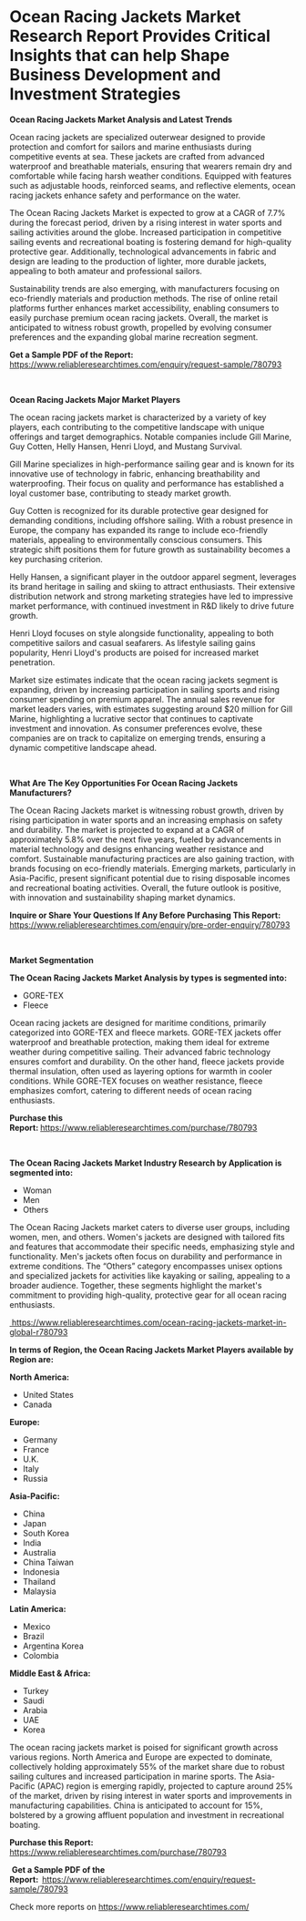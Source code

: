 <p><h1>Ocean Racing Jackets Market Research Report Provides Critical Insights that can help Shape Business Development and Investment Strategies</h1></p><p><strong>Ocean Racing Jackets Market Analysis and Latest Trends</strong></p>
<p><p>Ocean racing jackets are specialized outerwear designed to provide protection and comfort for sailors and marine enthusiasts during competitive events at sea. These jackets are crafted from advanced waterproof and breathable materials, ensuring that wearers remain dry and comfortable while facing harsh weather conditions. Equipped with features such as adjustable hoods, reinforced seams, and reflective elements, ocean racing jackets enhance safety and performance on the water.</p><p>The Ocean Racing Jackets Market is expected to grow at a CAGR of 7.7% during the forecast period, driven by a rising interest in water sports and sailing activities around the globe. Increased participation in competitive sailing events and recreational boating is fostering demand for high-quality protective gear. Additionally, technological advancements in fabric and design are leading to the production of lighter, more durable jackets, appealing to both amateur and professional sailors.</p><p>Sustainability trends are also emerging, with manufacturers focusing on eco-friendly materials and production methods. The rise of online retail platforms further enhances market accessibility, enabling consumers to easily purchase premium ocean racing jackets. Overall, the market is anticipated to witness robust growth, propelled by evolving consumer preferences and the expanding global marine recreation segment.</p></p>
<p><strong>Get a Sample PDF of the Report:&nbsp;</strong> <a href="https://www.reliableresearchtimes.com/enquiry/request-sample/780793?utm_campaign=3088&utm_medium=2&utm_source=Github&utm_content=ia&utm_term=26032025&utm_id=ocean-racing-jackets">https://www.reliableresearchtimes.com/enquiry/request-sample/780793</a></p>
<p>&nbsp;</p>
<p><strong>Ocean Racing Jackets Major Market Players</strong></p>
<p><p>The ocean racing jackets market is characterized by a variety of key players, each contributing to the competitive landscape with unique offerings and target demographics. Notable companies include Gill Marine, Guy Cotten, Helly Hansen, Henri Lloyd, and Mustang Survival.</p><p>Gill Marine specializes in high-performance sailing gear and is known for its innovative use of technology in fabric, enhancing breathability and waterproofing. Their focus on quality and performance has established a loyal customer base, contributing to steady market growth.</p><p>Guy Cotten is recognized for its durable protective gear designed for demanding conditions, including offshore sailing. With a robust presence in Europe, the company has expanded its range to include eco-friendly materials, appealing to environmentally conscious consumers. This strategic shift positions them for future growth as sustainability becomes a key purchasing criterion.</p><p>Helly Hansen, a significant player in the outdoor apparel segment, leverages its brand heritage in sailing and skiing to attract enthusiasts. Their extensive distribution network and strong marketing strategies have led to impressive market performance, with continued investment in R&D likely to drive future growth.</p><p>Henri Lloyd focuses on style alongside functionality, appealing to both competitive sailors and casual seafarers. As lifestyle sailing gains popularity, Henri Lloyd's products are poised for increased market penetration.</p><p>Market size estimates indicate that the ocean racing jackets segment is expanding, driven by increasing participation in sailing sports and rising consumer spending on premium apparel. The annual sales revenue for market leaders varies, with estimates suggesting around $20 million for Gill Marine, highlighting a lucrative sector that continues to captivate investment and innovation. As consumer preferences evolve, these companies are on track to capitalize on emerging trends, ensuring a dynamic competitive landscape ahead.</p></p>
<p>&nbsp;</p>
<p><strong>What Are The Key Opportunities For Ocean Racing Jackets Manufacturers?</strong></p>
<p><p>The Ocean Racing Jackets market is witnessing robust growth, driven by rising participation in water sports and an increasing emphasis on safety and durability. The market is projected to expand at a CAGR of approximately 5.8% over the next five years, fueled by advancements in material technology and designs enhancing weather resistance and comfort. Sustainable manufacturing practices are also gaining traction, with brands focusing on eco-friendly materials. Emerging markets, particularly in Asia-Pacific, present significant potential due to rising disposable incomes and recreational boating activities. Overall, the future outlook is positive, with innovation and sustainability shaping market dynamics.</p></p>
<p><strong>Inquire or Share Your Questions If Any Before Purchasing This Report:</strong> <a href="https://www.reliableresearchtimes.com/enquiry/pre-order-enquiry/780793?utm_campaign=3088&utm_medium=2&utm_source=Github&utm_content=ia&utm_term=26032025&utm_id=ocean-racing-jackets">https://www.reliableresearchtimes.com/enquiry/pre-order-enquiry/780793</a></p>
<p>&nbsp;</p>
<p><strong>Market Segmentation</strong></p>
<p><strong>The Ocean Racing Jackets Market Analysis by types is segmented into:</strong></p>
<p><ul><li>GORE-TEX</li><li>Fleece</li></ul></p>
<p><p>Ocean racing jackets are designed for maritime conditions, primarily categorized into GORE-TEX and fleece markets. GORE-TEX jackets offer waterproof and breathable protection, making them ideal for extreme weather during competitive sailing. Their advanced fabric technology ensures comfort and durability. On the other hand, fleece jackets provide thermal insulation, often used as layering options for warmth in cooler conditions. While GORE-TEX focuses on weather resistance, fleece emphasizes comfort, catering to different needs of ocean racing enthusiasts.</p></p>
<p><strong>Purchase this Report:&nbsp;</strong><a href="https://www.reliableresearchtimes.com/purchase/780793?utm_campaign=3088&utm_medium=2&utm_source=Github&utm_content=ia&utm_term=26032025&utm_id=ocean-racing-jackets">https://www.reliableresearchtimes.com/purchase/780793</a></p>
<p>&nbsp;</p>
<p><strong>The Ocean Racing Jackets Market Industry Research by Application is segmented into:</strong></p>
<p><ul><li>Woman</li><li>Men</li><li>Others</li></ul></p>
<p><p>The Ocean Racing Jackets market caters to diverse user groups, including women, men, and others. Women's jackets are designed with tailored fits and features that accommodate their specific needs, emphasizing style and functionality. Men's jackets often focus on durability and performance in extreme conditions. The “Others” category encompasses unisex options and specialized jackets for activities like kayaking or sailing, appealing to a broader audience. Together, these segments highlight the market's commitment to providing high-quality, protective gear for all ocean racing enthusiasts.</p></p>
<p><a href="https://www.reliableresearchtimes.com/ocean-racing-jackets-market-in-global-r780793?utm_campaign=3088&utm_medium=2&utm_source=Github&utm_content=ia&utm_term=26032025&utm_id=ocean-racing-jackets">&nbsp;https://www.reliableresearchtimes.com/ocean-racing-jackets-market-in-global-r780793</a></p>
<p><strong>In terms of Region, the Ocean Racing Jackets Market Players available by Region are:</strong></p>
<p>
    <p> <strong> North America: </strong>
        <ul>
            <li>United States</li>
            <li>Canada</li>
        </ul>
        </p> 
    <p> <strong> Europe: </strong>
        <ul>
            <li>Germany</li>
            <li>France</li>
            <li>U.K.</li>
            <li>Italy</li>
            <li>Russia</li>
        </ul>
        </p> 
    <p> <strong> Asia-Pacific: </strong>
        <ul>
            <li>China</li>
            <li>Japan</li>
            <li>South Korea</li>
            <li>India</li>
            <li>Australia</li>
            <li>China Taiwan</li>
            <li>Indonesia</li>
            <li>Thailand</li>
            <li>Malaysia</li>
        </ul>
        </p> 
    <p> <strong> Latin America: </strong>
        <ul>
            <li>Mexico</li>
            <li>Brazil</li>
            <li>Argentina Korea</li>
            <li>Colombia</li>
        </ul>
        </p> 
    <p> <strong> Middle East & Africa: </strong>
        <ul>
            <li>Turkey</li>
            <li>Saudi</li>
            <li>Arabia</li>
            <li>UAE</li>
            <li>Korea</li>
        </ul>
    </p>
    </p>
<p><p>The ocean racing jackets market is poised for significant growth across various regions. North America and Europe are expected to dominate, collectively holding approximately 55% of the market share due to robust sailing cultures and increased participation in marine sports. The Asia-Pacific (APAC) region is emerging rapidly, projected to capture around 25% of the market, driven by rising interest in water sports and improvements in manufacturing capabilities. China is anticipated to account for 15%, bolstered by a growing affluent population and investment in recreational boating.</p></p>
<p><strong>Purchase this Report: </strong><a href="https://www.reliableresearchtimes.com/purchase/780793?utm_campaign=3088&utm_medium=2&utm_source=Github&utm_content=ia&utm_term=26032025&utm_id=ocean-racing-jackets">https://www.reliableresearchtimes.com/purchase/780793</a></p>
<p>&nbsp;<strong>Get a Sample PDF of the Report:&nbsp;&nbsp;</strong><a href="https://www.reliableresearchtimes.com/enquiry/request-sample/780793?utm_campaign=3088&utm_medium=2&utm_source=Github&utm_content=ia&utm_term=26032025&utm_id=ocean-racing-jackets">https://www.reliableresearchtimes.com/enquiry/request-sample/780793</a></p>
<p><strong></strong></p>
<p>Check more reports on <a href="https://www.reliableresearchtimes.com/?utm_campaign=3088&utm_medium=2&utm_source=Github&utm_content=ia&utm_term=26032025&utm_id=ocean-racing-jackets">https://www.reliableresearchtimes.com/</a></p>
